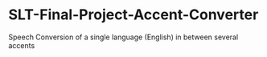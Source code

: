 # SLT-Final-Project-Accent-Converter
Speech Conversion of a single language (English) in between several accents
